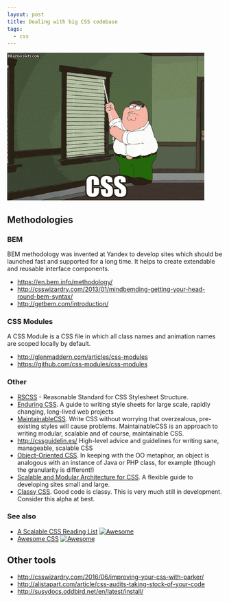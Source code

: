 ```yaml
---
layout: post
title: Dealing with big CSS codebase
tags:
  - css
---
```


![](/assets/posts/dealing-with-big-css-codebase/griffin.gif)


## Methodologies

### BEM
BEM methodology was invented at Yandex to develop sites which should be launched fast and supported for a long time. It helps to create extendable and reusable interface components.

- https://en.bem.info/methodology/
- http://csswizardry.com/2013/01/mindbemding-getting-your-head-round-bem-syntax/
- http://getbem.com/introduction/

### CSS Modules

A CSS Module is a CSS file in which all class names and animation names are scoped locally by default.

- http://glenmaddern.com/articles/css-modules
- https://github.com/css-modules/css-modules

### Other

- [RSCSS](https://github.com/rstacruz/rscss) - Reasonable Standard for CSS Stylesheet Structure.
- [Enduring CSS](http://ecss.io/). A guide to writing style sheets for large scale, rapidly changing, long-lived web projects
- [MaintainableCSS](http://maintainablecss.com/). Write CSS without worrying that overzealous, pre-existing styles will cause problems. MaintainableCSS is an approach to writing modular, scalable and of course, maintainable CSS.
- http://cssguidelin.es/ High-level advice and guidelines for writing sane, manageable, scalable CSS
- [Object-Oriented CSS](http://oocss.org/). In keeping with the OO metaphor, an object is analogous with an instance of Java or PHP class, for example (though the granularity is different!)
- [Scalable and Modular Architecture for CSS](https://smacss.com/). A flexible guide to developing sites small and large.
- [Classy CSS](https://github.com/charliepark/classy-css). Good code is classy. This is very much still in development. Consider this alpha at best.

### See also

- [A Scalable CSS Reading List](https://github.com/davidtheclark/scalable-css-reading-list) [![Awesome](https://cdn.rawgit.com/sindresorhus/awesome/d7305f38d29fed78fa85652e3a63e154dd8e8829/media/badge.svg)](https://github.com/sindresorhus/awesome)
- [Awesome CSS](https://github.com/sotayamashita/awesome-css) [![Awesome](https://cdn.rawgit.com/sindresorhus/awesome/d7305f38d29fed78fa85652e3a63e154dd8e8829/media/badge.svg)](https://github.com/sindresorhus/awesome)

## Other tools

- http://csswizardry.com/2016/06/improving-your-css-with-parker/
- http://alistapart.com/article/css-audits-taking-stock-of-your-code
- http://susydocs.oddbird.net/en/latest/install/

